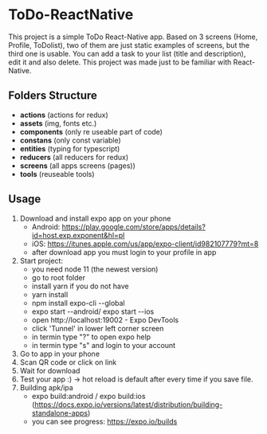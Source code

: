 # ToDo-ReactNative

This project is a simple ToDo React-Native app. Based on 3 screens (Home, Profile, ToDolist), two of them are just static examples of screens, but the third one is usable. You can add a task to your list (title and description), edit it and also delete. This project was made just to be familiar with React-Native.

## **Folders Structure**

- **actions** (actions for redux)
- **assets** (img, fonts etc.)
- **components** (only re useable part of code)
- **constans** (only const variable)
- **entities** (typing for typescript)
- **reducers** (all reducers for redux)
- **screens** (all apps screens (pages))
- **tools** (reuseable tools)

## **Usage**

1. Download and install expo app on your phone
    - Android: https://play.google.com/store/apps/details?id=host.exp.exponent&hl=pl
    - iOS: https://itunes.apple.com/us/app/expo-client/id982107779?mt=8
    - after download app you must login to your profile in app
2. Start project:
    - you need node 11 (the newest version)
    - go to root folder
    - install yarn if you do not have
    - yarn install
    - npm install expo-cli --global
    - expo start --android/ expo start --ios
    - open http://localhost:19002 - Expo DevTools
    - click 'Tunnel' in lower left corner screen
    - in termin type "?" to open expo help
    - in termin type "s" and login to your account
3. Go to app in your phone
4. Scan QR code or click on link
5. Wait for download
6. Test your app :) -> hot reload is default after every time if you save file.
7. Building apk/ipa
    - expo build:android / expo build:ios (https://docs.expo.io/versions/latest/distribution/building-standalone-apps)
    - you can see progress: https://expo.io/builds